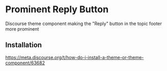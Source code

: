 # Prominent Reply Button

Discourse theme component making the "Reply" button in the topic footer more prominent 

## Installation

https://meta.discourse.org/t/how-do-i-install-a-theme-or-theme-component/63682
